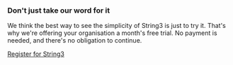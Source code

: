 <h3>Don't just take our word for it</h3>
<p>We think the best way to see the simplicity of String3 is just to try it. That's why we're offering your organisation a month's free trial. No payment is needed, and there's no obligation to continue.</p>
<p class="button register-button">
	<a href="https://app.getstring3.com/account/register/">
		Register for String3
	</a>
</p>
